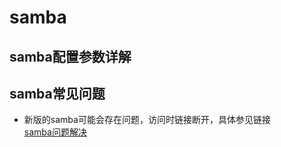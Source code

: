 # samba 
## samba配置参数详解
## samba常见问题
* 新版的samba可能会存在问题，访问时链接断开，具体参见链接  
[samba问题解决](http://blog.csdn.net/splenday/article/details/47116969) 
